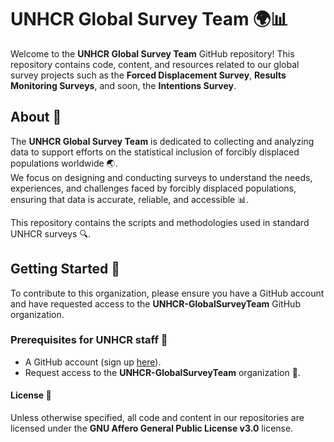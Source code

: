 # UNHCR Global Survey Team 🌍📊

Welcome to the **UNHCR Global Survey Team** GitHub repository! This repository contains code, content, and resources related to our global survey projects such as the **Forced Displacement Survey**, **Results Monitoring Surveys**, and soon, the **Intentions Survey**. 

## About 📝

The **UNHCR Global Survey Team** is dedicated to collecting and analyzing data to support efforts on the statistical inclusion of forcibly displaced populations worldwide 🌏.  
We focus on designing and conducting surveys to understand the needs, experiences, and challenges faced by forcibly displaced populations, ensuring that data is accurate, reliable, and accessible 📊.

This repository contains the scripts and methodologies used in standard UNHCR surveys 🔍.

## Getting Started 🚀

To contribute to this organization, please ensure you have a GitHub account and have requested access to the **UNHCR-GlobalSurveyTeam** GitHub organization.

### Prerequisites for UNHCR staff 👥

- A GitHub account (sign up [here](https://github.com/)).
- Request access to the **UNHCR-GlobalSurveyTeam** organization 🔑.

#### License 📜
Unless otherwise specified, all code and content in our repositories are licensed under the **GNU Affero General Public License v3.0** license. 
